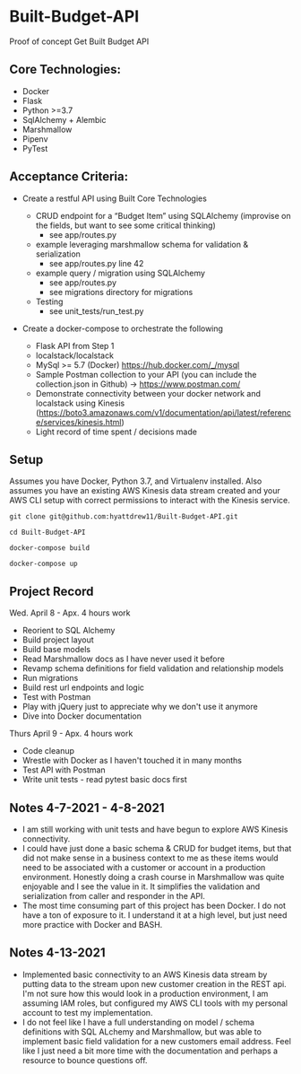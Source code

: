 # Built-Budget-API

Proof of concept Get Built Budget API

## Core Technologies:

* Docker
* Flask
* Python >=3.7
* SqlAlchemy + Alembic
* Marshmallow
* Pipenv
* PyTest

## Acceptance Criteria:
* Create a restful API using Built Core Technologies
	- CRUD endpoint for a “Budget Item” using SQLAlchemy (improvise on the fields, but want to see some critical thinking)
		* see app/routes.py
	- example leveraging marshmallow schema for validation & serialization
		* see app/routes.py line 42
	- example query / migration using SQLAlchemy
		* see  app/routes.py
		* see migrations directory for migrations
	- Testing
		* see unit_tests/run_test.py

* Create a docker-compose to orchestrate the following
	- Flask API from Step 1
	- localstack/localstack
	- MySql >= 5.7 (Docker) https://hub.docker.com/_/mysql
	- Sample Postman collection to your API (you can include the collection.json in Github) -> https://www.postman.com/
	- Demonstrate connectivity between your docker network and localstack using Kinesis (https://boto3.amazonaws.com/v1/documentation/api/latest/reference/services/kinesis.html)
	- Light record of time spent / decisions made

## Setup

Assumes you have Docker, Python 3.7, and Virtualenv installed. Also assumes you have an existing AWS Kinesis data stream created and your AWS CLI setup with correct permissions to interact with the Kinesis service. 
```
git clone git@github.com:hyattdrew11/Built-Budget-API.git

cd Built-Budget-API

docker-compose build

docker-compose up
```
## Project Record
Wed. April 8 - Apx. 4 hours work

- Reorient to SQL Alchemy 
- Build project layout
- Build base models
- Read Marshmallow docs as I have never used it before
- Revamp schema definitions for field validation and relationship models
- Run migrations
- Build rest url endpoints and logic
- Test with Postman
- Play with jQuery just to appreciate why we don't use it anymore
- Dive into Docker documentation

Thurs April 9 - Apx. 4 hours work

- Code cleanup
- Wrestle with Docker as I haven't touched it in many months
- Test API with Postman 
- Write unit tests - read pytest basic docs first

## Notes 4-7-2021 - 4-8-2021

- I am still working with unit tests and have begun to explore AWS Kinesis connectivity. 
- I could have just done a basic schema & CRUD for budget items, but that did not make sense in a business context to me as these items would need to be associated with a customer or account in a production environment. Honestly doing a crash course in Marshmallow was quite enjoyable and I see the value in it. It simplifies the validation and serialization from caller and responder in the API. 
- The most time consuming part of this project has been Docker. I do not have a ton of exposure to it. I understand it at a high level, but just need more practice with Docker and BASH. 

## Notes 4-13-2021
- Implemented basic connectivity to an AWS Kinesis data stream by putting data to the stream upon new customer creation in the REST api. I'm not sure how this would look in a production environment, I am assuming IAM roles, but configured my AWS CLI tools with my personal account to test my implementation. 
- I do not feel like I have a full understanding on model / schema definitions with SQL ALchemy and Marshmallow, but was able to implement basic field validation for a new customers email address. Feel like I just need a bit more time with the documentation and perhaps a resource to bounce questions off.